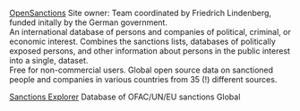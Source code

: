 
[OpenSanctions](https://www.opensanctions.org/)
Site owner: Team coordinated by Friedrich Lindenberg, funded initally by the German government.  <br>An international database of persons and companies of political, criminal, or economic interest. Combines the sanctions lists, databases of politically exposed persons, and other information about persons in the public interest into a single, dataset.  <br>Free for non-commercial users.
Global
open source data on sanctioned people and companies in various countries from 35 (!) different sources.

[Sanctions Explorer](https://sanctionsexplorer.org/)
Database of OFAC/UN/EU sanctions
Global
